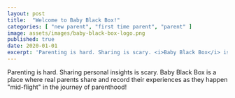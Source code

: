 ```yaml
---
layout: post
title:  "Welcome to Baby Black Box!"
categories: [ "new parent", "first time parent", "parent" ]
image: assets/images/baby-black-box-logo.png
published: true
date: 2020-01-01
excerpt: 'Parenting is hard. Sharing is scary. <i>Baby Black Box</i> is where real parents record their stories as they happen "mid-flight" parenthood.'
---
```


Parenting is hard.  Sharing personal insights is scary.  Baby Black Box is a place where real parents share and record their experiences as they happen "mid-flight" in the journey of parenthood!

